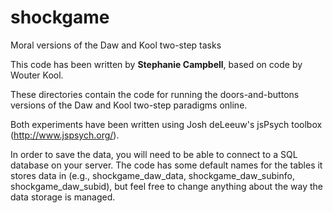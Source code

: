 # shockgame
Moral versions of the Daw and Kool two-step tasks

This code has been written by <b>Stephanie Campbell</b>, based on code by Wouter Kool.

These directories contain the code for running the doors-and-buttons versions of the Daw and Kool two-step paradigms online.

Both experiments have been written using Josh deLeeuw's jsPsych toolbox (http://www.jspsych.org/).

In order to save the data, you will need to be able to connect to a SQL database on your server. The code has some default names for the tables it stores data in (e.g., shockgame_daw_data, shockgame_daw_subinfo, shockgame_daw_subid), but feel free to change anything about the way the data storage is managed.
